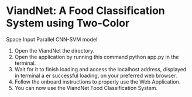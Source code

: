 # **ViandNet: A Food Classification System using Two-Color**
 Space Input Parallel CNN-SVM model
1.  Open the ViandNet the directory.
2.  Open the application by running this command
    python app.py in the terminal.
3.  Wait for it to finish loading and access the localhost address, displayed in terminal a er successful
    loading, on your preferred web browser.
4.  Follow the onboard instructions to properly use the Web Application.
5.  You can now use the ViandNet Food Classification System.
